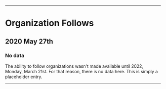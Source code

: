 
***

# Organization Follows

## 2020 May 27th

### No data

The ability to follow organizations wasn't made available until 2022, Monday, March 21st. For that reason, there is no data here. This is simply a placeholder entry.

***
